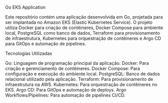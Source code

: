 Go EKS Application

Este repositório contém uma aplicação desenvolvida em Go, projetada para ser implantada no Amazon EKS (Elastic Kubernetes Service). O projeto utiliza Docker para criação de contêineres, Docker Compose para ambiente local, PostgreSQL como banco de dados, Terraform para provisionamento de infraestrutura, Kubernetes para orquestração de contêineres e Argo CD para GitOps e automação de pipelines.

Tecnologias Utilizadas

Go: Linguagem de programação principal da aplicação.
Docker: Para criação e gerenciamento de contêineres.
Docker Compose: Para configuração e execução do ambiente local.
PostgreSQL: Banco de dados relacional utilizado pela aplicação.
Terraform: Para provisionamento de infraestrutura na AWS.
Kubernetes: Para orquestração de contêineres no EKS.
Argo CD: Para GitOps e automação de deploys.
Argo Workflows/Pipelines: Para automação de pipelines CI/CD.
